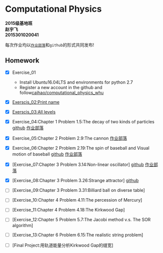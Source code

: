 # Computational Physics
__2015级基地班__       
__赵宇飞__       
__2015301020041__  

每次作业均以[`作业部落`](https://www.zybuluo.com/)和`github`的形式共同发布!
## Homework
- [x] Exercise_01
   - Install Ubuntu16.04LTS and environments for python 2.7
   - Register a new account in the github and follow[caihao/computational_physics_whu](https://github.com/caihao/computational_physics_whu)
- [x] [Exerscis_02:Print name](https://github.com/Monotone1997/computationalphysics_N2015301020041/blob/master/Exercise_02/read.md)
- [x] [Exerscis_03:All levels](https://github.com/Monotone1997/computationalphysics_N2015301020041/blob/master/Exercise_02/read.md)
- [x] Exercise_04:Chapter 1 Problem 1.5:The decay of two kinds of particles [github](https://github.com/Monotone1997/computationalphysics_N2015301020041/blob/master/Exercise_04/read.md) [作业部落](https://www.zybuluo.com/Monotone1997/note/881205)
- [x] Exercise_05:Chapter 2 Problem 2.9:The cannon [作业部落](https://www.zybuluo.com/Monotone1997/note/911335)
- [x] Exercise_06:Chapter 2 Problem 2.19:The spin of baseball and Visual motion of baseball [github](https://github.com/Monotone1997/computationalphysics_N2015301020041/blob/master/Exercise_06/Exercise_06.md) [作业部落](https://www.zybuluo.com/Monotone1997/note/922541)
- [x] [Exercise_07:Chapter 3 Problem 3.14:Non-linear oscillator] [github](https://github.com/Monotone1997/computationalphysics_N2015301020041/blob/master/Exercise_07/report.md) [作业部落](https://www.zybuluo.com/Monotone1997/note/930747)
- [x] [Exercise_08:Chapter 3 Problem 3.26:Strange attractor] [github](https://github.com/Monotone1997/computationalphysics_N2015301020041/blob/master/Exercise_08/report.md)
- [ ] [Exercise_09:Chapter 3 Problem 3.31:Billiard ball on diverse table]
- [ ] [Exercise_10:Chapter 4 Problem 4.11:The percession of Mercury]
- [ ] [Exercise_11:Chapter 4 Problem 4.18:The Kirkwood Gap]
- [ ] [Exercise_12:Chapter 5 Problem 5.7:The Jacobi method v.s. The SOR algorithm]
- [ ] [Exercise_13:Chapter 6 Problem 6.15:The realistic string problem]    
- [ ] [Final Project:用轨道能量分析Kirkwood Gap的缝宽]

